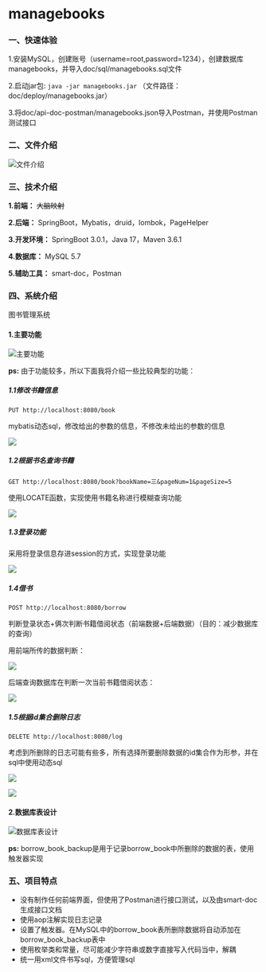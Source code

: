 # managebooks

### 一、快速体验

1.安装MySQL，创建账号（username=root,password=1234），创建数据库managebooks，并导入doc/sql/managebooks.sql文件

2.启动jar包: `java -jar managebooks.jar` （文件路径：doc/deploy/managebooks.jar）

3.将doc/api-doc-postman/managebooks.json导入Postman，并使用Postman测试接口

### 二、文件介绍
![文件介绍](./doc/images/微信图片编辑_20230208152455.jpg)

### 三、技术介绍

**1.前端：** ~~大脑映射~~

**2.后端：** SpringBoot，Mybatis，druid，lombok，PageHelper

**3.开发环境：** SpringBoot 3.0.1，Java 17，Maven 3.6.1

**4.数据库：** MySQL 5.7

**5.辅助工具：** smart-doc，Postman



### 四、系统介绍

图书管理系统

#### 1.主要功能

![主要功能](./doc/images/QQ浏览器截图20230207113031.png)





**ps:** 由于功能较多，所以下面我将介绍一些比较典型的功能：

##### 1.1修改书籍信息

`PUT http://localhost:8080/book`

mybatis动态sql，修改给出的参数的信息，不修改未给出的参数的信息

![](./doc/images/QQ浏览器截图20230207151937.png)

##### 1.2根据书名查询书籍

`GET http://localhost:8080/book?bookName=三&pageNum=1&pageSize=5`

使用LOCATE函数，实现使用书籍名称进行模糊查询功能

![](./doc/images/QQ浏览器截图20230207154509.png)

##### 1.3登录功能

采用将登录信息存进session的方式，实现登录功能

![](./doc/images/QQ浏览器截图20230207155305.png)



##### 1.4借书

`POST http://localhost:8080/borrow`

判断登录状态+俩次判断书籍借阅状态（前端数据+后端数据）（目的：减少数据库的查询）

用前端所传的数据判断：

![](./doc/images/QQ浏览器截图20230207222833.png)

后端查询数据库在判断一次当前书籍借阅状态：

![](./doc/images/QQ浏览器截图20230207223046.png)

##### 1.5根据id集合删除日志

`DELETE http://localhost:8080/log`

考虑到所删除的日志可能有些多，所有选择所要删除数据的id集合作为形参，并在sql中使用动态sql

![](./doc/images/QQ浏览器截图20230207223716.png)

![](./doc/images/QQ浏览器截图20230207223829.png)

#### 2.数据库表设计

![数据库表设计](./doc/images/QQ浏览器截图20230205191909.png)



**ps:** borrow_book_backup是用于记录borrow_book中所删除的数据的表，使用触发器实现



### 五、项目特点

- 没有制作任何前端界面，但使用了Postman进行接口测试，以及由smart-doc生成接口文档
- 使用aop注解实现日志记录
- 设置了触发器。在MySQL中的borrow_book表所删除数据将自动添加在borrow_book_backup表中
- 使用枚举类和常量，尽可能减少字符串或数字直接写入代码当中，解耦
- 统一用xml文件书写sql，方便管理sql